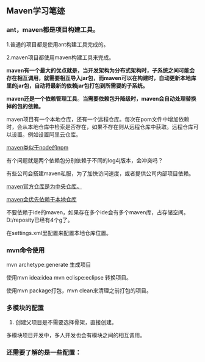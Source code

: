 ## Maven学习笔迹

### ant，maven都是项目构建工具。

1.普通的项目都是使用ant构建工具完成的。

2.maven项目都使用maven构建工具来完成。

**maven有一个最大的优点就是，当开发架构为分布式架构时，子系统之间可能会存在相互调用，就需要相互导入jar包，而maven可以在构建时，自动更新本地库里的jar包，自动将最新的依赖jar包打包到所需要的子系统。**

**maven还是一个依赖管理工具**。**当需要依赖包升降级时，maven会自动处理替换掉的包的依赖。**

maven项目有一个本地仓库，还有一个远程仓库。每次在pom文件中增加依赖时，会从本地仓库中检索是否存在，如果不存在则从远程仓库中获取。远程仓库可以设置。例如设置阿里云仓库。

<u>maven类似于node的npm</u>

<!--maven来自于犹太语的积累的意思-->

有个问题就是两个依赖包分别依赖于不同的log4j版本，会冲突吗？

有些公司会搭建maven私服，为了加快访问速度，或者提供公司内部项目依赖。

<u>maven官方仓库是为中央仓库。</u>

<u>maven会优先依赖于本地仓库</u>

不要依赖于ide的maven，如果存在多个ide会有多个maven库，占存储空间。D:/reposity已经有4个g了。

在settings.xml里配置<localreposity></localreposity>来配置本地仓库位置。

### mvn命令使用

<!--linux 命令 cd change directory-->

mvn archetype:generate 生成项目

使用mvn idea:idea mvn eclispe:eclipse 转换项目。

使用mvn package打包，mvn clean来清理之前打包的项目。



<!--maven项目只用多模块项目。父子项目实现的只是模板功能。-->

### 多模块的配置

1. 创建父项目是不需要选择骨架，直接创建。

多模块项目开发中，多人开发也会有模块之间的相互调用。



### 还需要了解的是一些配置：